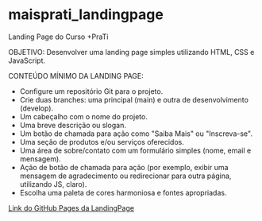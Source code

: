 # maisprati_landingpage
Landing Page do Curso +PraTi

OBJETIVO: Desenvolver uma landing page simples utilizando HTML, CSS e JavaScript.

CONTEÚDO MÍNIMO DA LANDING PAGE:

- Configure um repositório Git para o projeto.
- Crie duas branches: uma principal (main) e outra de desenvolvimento (develop).
- Um cabeçalho com o nome do projeto.
- Uma breve descrição ou slogan.
- Um botão de chamada para ação como "Saiba Mais" ou "Inscreva-se".
- Uma seção de produtos e/ou serviços oferecidos.
- Uma área de sobre/contato com um formulário simples (nome, email e mensagem).
- Ação de botão de chamada para ação (por exemplo, exibir uma mensagem de agradecimento ou redirecionar para outra página, utilizando JS, claro).
- Escolha uma paleta de cores harmoniosa e fontes apropriadas.

[Link do GitHub Pages da LandingPage](https://nglai.github.io/maisprati_landingpage/html/faleconosco.html#)
